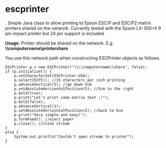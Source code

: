 escprinter
=======
.
Simple Java class to allow printing to Epson ESC/P and ESC/P2 matrix printers shared on the network. Currently tested with the Epson LX-300+II 9 pin impact printer but 24 pin support is included.

**Usage**: Printer should be shared on the network. E.g. **\\\computername\printershare**

You use this network path when constructing ESCPrinter objects as follows.

    ESCPrinter p = new ESCPrinter("\\\\computername\\share", false);
    if (p.initialize()) {
        p.setCharacterSet(ESCPrinter.USA);
        p.select15CPI(); //15 characters per inch printing
        p.advanceVertical(5); //go down 5cm
        p.setAbsoluteHorizontalPosition(5); //5cm to the right
        p.bold(true);
        p.print("Let's print some matrix text ;)");
        p.bold(false);
        p.advanceVertical(1);
        p.setAbsoluteHorizontalPosition(5); //back to 5cm
        p.print("Very simple and easy!");
        p.formFeed(); //eject paper
        p.close(); //close stream
    }
    else {
        System.out.println("Couldn't open stream to printer");
    }

